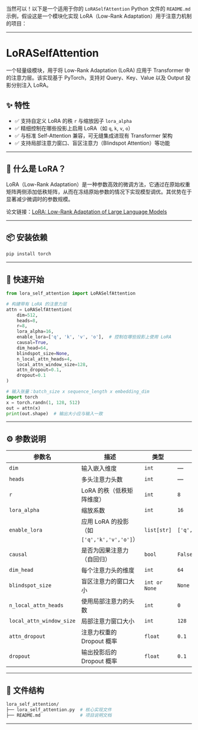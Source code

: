 当然可以！以下是一个适用于你的 `LoRASelfAttention` Python 文件的 `README.md` 示例，假设这是一个模块化实现 LoRA（Low-Rank Adaptation）用于注意力机制的项目：

---

# LoRASelfAttention

一个轻量级模块，用于将 Low-Rank Adaptation (LoRA) 应用于 Transformer 中的注意力层。该实现基于 PyTorch，支持对 Query、Key、Value 以及 Output 投影分别注入 LoRA。

## ✨ 特性

* ✅ 支持自定义 LoRA 的秩 `r` 与缩放因子 `lora_alpha`
* ✅ 精细控制在哪些投影上启用 LoRA（如 `q`, `k`, `v`, `o`）
* ✅ 与标准 Self-Attention 兼容，可无缝集成进现有 Transformer 架构
* ✅ 支持局部注意力窗口、盲区注意力（Blindspot Attention）等功能

---

## 🧠 什么是 LoRA？

LoRA（Low-Rank Adaptation）是一种参数高效的微调方法，它通过在原始权重矩阵两侧添加低秩矩阵，从而在冻结原始参数的情况下实现模型调优。其优势在于显著减少微调时的参数规模。

论文链接：[LoRA: Low-Rank Adaptation of Large Language Models](https://arxiv.org/abs/2106.09685)

---

## 📦 安装依赖

```bash
pip install torch
```

---

## 🚀 快速开始

```python
from lora_self_attention import LoRASelfAttention

# 构建带有 LoRA 的注意力层
attn = LoRASelfAttention(
    dim=512,
    heads=8,
    r=8,
    lora_alpha=16,
    enable_lora=['q', 'k', 'v', 'o'],  # 控制在哪些投影上使用 LoRA
    causal=True,
    dim_head=64,
    blindspot_size=None,
    n_local_attn_heads=4,
    local_attn_window_size=128,
    attn_dropout=0.1,
    dropout=0.1
)

# 输入张量：batch_size x sequence_length x embedding_dim
import torch
x = torch.randn(1, 128, 512)
out = attn(x)
print(out.shape)  # 输出大小应与输入一致
```

---

## ⚙️ 参数说明

| 参数名                      | 描述                                 | 类型            | 默认值                 |
| ------------------------ | ---------------------------------- | ------------- | ------------------- |
| `dim`                    | 输入嵌入维度                             | `int`         | —                   |
| `heads`                  | 多头注意力头数                            | `int`         | —                   |
| `r`                      | LoRA 的秩（低秩矩阵维度）                    | `int`         | `8`                 |
| `lora_alpha`             | 缩放系数                               | `int`         | `16`                |
| `enable_lora`            | 应用 LoRA 的投影（如 `['q','k','v','o']`） | `list[str]`   | `['q','k','v','o']` |
| `causal`                 | 是否为因果注意力（自回归）                      | `bool`        | `False`             |
| `dim_head`               | 每个注意力头的维度                          | `int`         | `64`                |
| `blindspot_size`         | 盲区注意力的窗口大小                         | `int or None` | `None`              |
| `n_local_attn_heads`     | 使用局部注意力的头数                         | `int`         | `0`                 |
| `local_attn_window_size` | 局部注意力窗口大小                          | `int`         | `128`               |
| `attn_dropout`           | 注意力权重的 Dropout 概率                  | `float`       | `0.1`               |
| `dropout`                | 输出投影后的 Dropout 概率                  | `float`       | `0.1`               |

---

## 📁 文件结构

```bash
lora_self_attention/
├── lora_self_attention.py  # 核心实现文件
├── README.md               # 项目说明文档
```

---
